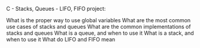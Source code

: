  C - Stacks, Queues - LIFO, FIFO project:

What is the proper way to use global variables
What are the most common use cases of stacks and queues
What are the common implementations of stacks and queues
What is a queue, and when to use it
What is a stack, and when to use it
What do LIFO and FIFO mean
